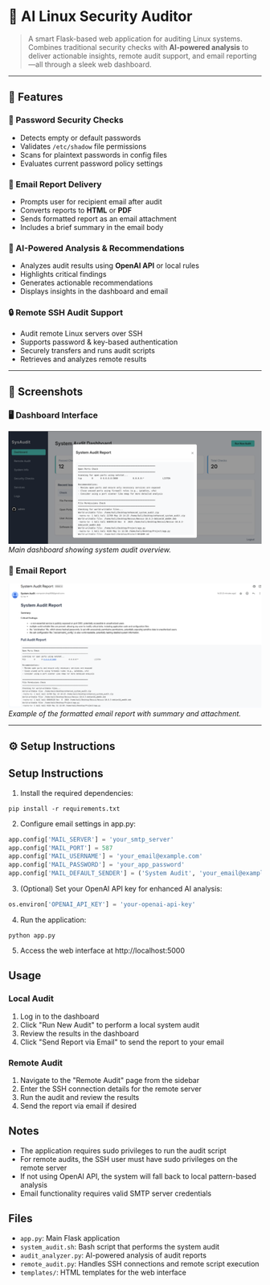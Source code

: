 # 🤖 AI Linux Security Auditor

> A smart Flask-based web application for auditing Linux systems.  
> Combines traditional security checks with **AI-powered analysis** to deliver actionable insights, remote audit support, and email reporting—all through a sleek web dashboard.

---

## 🚀 Features

### 🔐 Password Security Checks
- Detects empty or default passwords
- Validates `/etc/shadow` file permissions
- Scans for plaintext passwords in config files
- Evaluates current password policy settings

### 📧 Email Report Delivery
- Prompts user for recipient email after audit
- Converts reports to **HTML** or **PDF**
- Sends formatted report as an email attachment
- Includes a brief summary in the email body

### 🤖 AI-Powered Analysis & Recommendations
- Analyzes audit results using **OpenAI API** or local rules
- Highlights critical findings
- Generates actionable recommendations
- Displays insights in the dashboard and email

### 🔒 Remote SSH Audit Support
- Audit remote Linux servers over SSH
- Supports password & key-based authentication
- Securely transfers and runs audit scripts
- Retrieves and analyzes remote results

---

## 📸 Screenshots

### 🖥️ Dashboard Interface

![Dashboard 1](images/dashboard1.png)  
*Main dashboard showing system audit overview.*


### 📧 Email Report

![Email Report](images/email_report.png)  
*Example of the formatted email report with summary and attachment.*

---

## ⚙️ Setup Instructions

## Setup Instructions

1. Install the required dependencies:
```
pip install -r requirements.txt
```

2. Configure email settings in app.py:
```python
app.config['MAIL_SERVER'] = 'your_smtp_server'
app.config['MAIL_PORT'] = 587
app.config['MAIL_USERNAME'] = 'your_email@example.com'
app.config['MAIL_PASSWORD'] = 'your_app_password'
app.config['MAIL_DEFAULT_SENDER'] = ('System Audit', 'your_email@example.com')
```

3. (Optional) Set your OpenAI API key for enhanced AI analysis:
```python
os.environ['OPENAI_API_KEY'] = 'your-openai-api-key'
```

4. Run the application:
```
python app.py
```

5. Access the web interface at http://localhost:5000

## Usage

### Local Audit
1. Log in to the dashboard
2. Click "Run New Audit" to perform a local system audit
3. Review the results in the dashboard
4. Click "Send Report via Email" to send the report to your email

### Remote Audit
1. Navigate to the "Remote Audit" page from the sidebar
2. Enter the SSH connection details for the remote server
3. Run the audit and review the results
4. Send the report via email if desired

## Notes
- The application requires sudo privileges to run the audit script
- For remote audits, the SSH user must have sudo privileges on the remote server
- If not using OpenAI API, the system will fall back to local pattern-based analysis
- Email functionality requires valid SMTP server credentials

## Files
- `app.py`: Main Flask application
- `system_audit.sh`: Bash script that performs the system audit
- `audit_analyzer.py`: AI-powered analysis of audit reports
- `remote_audit.py`: Handles SSH connections and remote script execution
- `templates/`: HTML templates for the web interface

